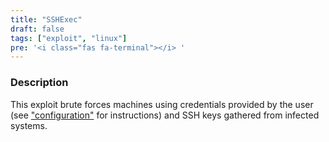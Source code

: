 ```yaml
---
title: "SSHExec"
draft: false
tags: ["exploit", "linux"]
pre: '<i class="fas fa-terminal"></i> '
---
```

### Description

This exploit brute forces machines using credentials provided by the user (see ["configuration"](/usage/configuration) for instructions) and SSH keys gathered from infected systems.
